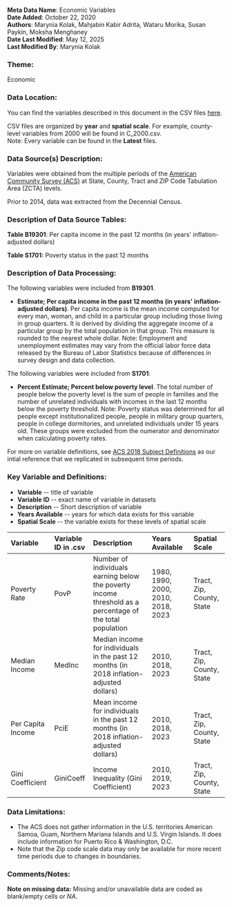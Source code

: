 **Meta Data Name**: Economic Variables  
**Date Added**: October 22, 2020  
**Authors**: Marynia Kolak, Mahjabin Kabir Adrita, Wataru Morika, Susan Paykin, Moksha Menghaney  
**Date Last Modified**: May 12, 2025  
**Last Modified By**: Marynia Kolak

### Theme: 
Economic

### Data Location: 
You can find the variables described in this document in the CSV files [here](https://oeps.healthyregions.org/download).  

CSV files are organized by **year** and **spatial scale**. For example, county-level variables from 2000 will be found in C_2000.csv.  
Note: Every variable can be found in the **Latest** files.

### Data Source(s) Description:  

Variables were obtained from the multiple periods of the [American Community Survey (ACS)](https://data.census.gov) at State, County, Tract and ZIP Code Tabulation Area (ZCTA) levels.  

Prior to 2014, data was extracted from the Decennial Census.

### Description of Data Source Tables:

**Table B19301**: Per capita income in the past 12 months (in years' inflation-adjusted dollars) <br>

**Table S1701:** Poverty status in the past 12 months

### Description of Data Processing: 

The following variables were included from **B19301**.

  * **Estimate; Per capita income in the past 12 months (in years' inflation-adjusted dollars)**. Per capita income is the mean income computed for every man, woman, and child in a particular group including those living in group quarters. It is derived by dividing the aggregate income of a particular group by the total population in that group. This measure is rounded to the nearest whole dollar. Note: Employment and unemployment estimates may vary from the official labor force data released by the Bureau of Labor Statistics because of differences in survey design and data collection. 
 
The following variables were included from **S1701**:
  * **Percent Estimate; Percent below poverty level**. The total number of people below the poverty level is the sum of people in families and the number of unrelated individuals with incomes in the last 12 months below the poverty threshold. Note: Poverty status was determined for all people except institutionalized people, people in military group quarters, people in college dormitories, and unrelated individuals under 15 years old. These groups were excluded from the numerator and denominator when calculating poverty rates.

For more on variable definitions, see [ACS 2018 Subject Definitions](https://www2.census.gov/programs-surveys/acs/tech_docs/subject_definitions/2018_ACSSubjectDefinitions.pdf) as our intial reference that we replicated in subsequent time periods. 
  
### Key Variable and Definitions:

- **Variable** -- title of variable
- **Variable ID** -- exact name of variable in datasets
- **Description** -- Short description of variable
- **Years Available** -- years for which data exists for this variable
- **Spatial Scale** -- the variable exists for these levels of spatial scale

| Variable | Variable ID in .csv | Description | Years Available | Spatial Scale |
|:---------|:--------------------|:------------|:----------------|:--------------|
| Poverty Rate | PovP | Number of individuals earning below the poverty income threshold as a percentage of the total population | 1980, 1990, 2000, 2010, 2018, 2023 | Tract, Zip, County, State |
| Median Income | MedInc | Median income for individuals in the past 12 months (in 2018 inflation-adjusted dollars) | 2010, 2018, 2023 | Tract, Zip, County, State |
| Per Capita Income | PciE | Mean income for individuals in the past 12 months (in 2018 inflation-adjusted dollars) | 2010, 2018, 2023 | Tract, Zip, County, State |
| Gini Coefficient | GiniCoeff | Income Inequality (Gini Coefficient) | 2010, 2019, 2023 | Tract, Zip, County, State |

### Data Limitations:

- The ACS does not gather information in the U.S. territories American Samoa, Guam, Northern Mariana Islands and U.S. Virgin Islands. It does include information for Puerto Rico & Washington, D.C.  
- Note that the Zip code scale data may only be available for more recent time periods due to changes in boundaries.

### Comments/Notes:
**Note on missing data:** Missing and/or unavailable data are coded as blank/empty cells or _NA_.
